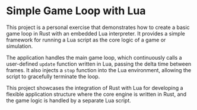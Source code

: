 # Simple Game Loop with Lua

This project is a personal exercise that demonstrates how to create a basic game loop in Rust with an embedded Lua interpreter. It provides a simple framework for running a Lua script as the core logic of a game or simulation.

The application handles the main game loop, which continuously calls a user-defined `update` function written in Lua, passing the delta time between frames. It also injects a `stop` function into the Lua environment, allowing the script to gracefully terminate the loop.

This project showcases the integration of Rust with Lua for developing a flexible application structure where the core engine is written in Rust, and the game logic is handled by a separate Lua script.